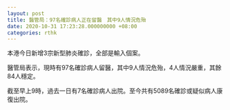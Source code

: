 ```yaml
---
layout: post
title: 醫管局：97名確診病人正在留醫　其中9人情況危殆
date: 2020-10-31 17:23:28.000000000 +08:00
categories: rthk
---
```


本港今日新增3宗新型肺炎確診，全部是輸入個案。

醫管局表示，現時有97名確診病人留醫，其中9人情況危殆，4人情況嚴重，其餘84人穩定。

截至早上9時，過去一日有7名確診病人出院。至今共有5089名確診或疑似病人康復出院。
